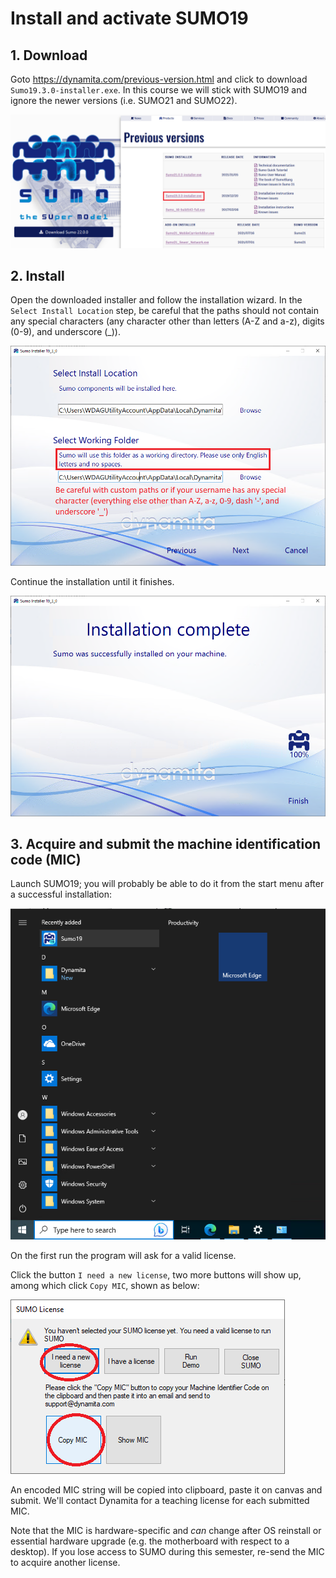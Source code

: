 # Install and activate SUMO19

## 1. Download

Goto https://dynamita.com/previous-version.html and click to download `Sumo19.3.0-installer.exe`.
In this course we will stick with SUMO19 and ignore the newer versions (i.e. SUMO21 and SUMO22).

![](assets/download.png)

## 2. Install

Open the downloaded installer and follow the installation wizard.
In the `Select Install Location` step, be careful that the paths should not contain any special characters (any character other than letters (A-Z and a-z), digits (0-9), and underscore (_)).

![](assets/install_path.png)

Continue the installation until it finishes.

![](assets/install_complete.png)

## 3. Acquire and submit the machine identification code (MIC)

Launch SUMO19; you will probably be able to do it from the start menu after a successful installation:

![](assets/run_from_start_menu.png)

On the first run the program will ask for a valid license.

Click the button `I need a new license`, two more buttons will show up, among which click `Copy MIC`, shown as below:

![](assets/copy_mic.png)

An encoded MIC string will be copied into clipboard, paste it on canvas and submit. We'll contact Dynamita for a teaching license for each submitted MIC.

Note that the MIC is hardware-specific and *can* change after OS reinstall or essential hardware upgrade (e.g. the motherboard with respect to a desktop).
If you lose access to SUMO during this semester, re-send the MIC to acquire another license.